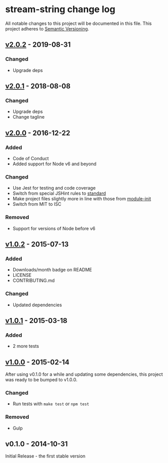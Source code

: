 # stream-string change log

All notable changes to this project will be documented in this file.
This project adheres to [Semantic Versioning](http://semver.org/).

## [v2.0.2][2.0.2] - 2019-08-31
### Changed
- Upgrade deps

## [v2.0.1][2.0.1] - 2018-08-08
### Changed
- Upgrade deps
- Change tagline

## [v2.0.0][2.0.0] - 2016-12-22
### Added
- Code of Conduct
- Added support for Node v6 and beyond

### Changed
- Use Jest for testing and code coverage
- Switch from special JSHint rules to [standard](https://github.com/feross/standard)
- Make project files slightly more in line with those from [module-init](https://github.com/ngoldman/module-init)
- Switch from MIT to ISC

### Removed
- Support for versions of Node before v6

## [v1.0.2][1.0.2] - 2015-07-13
### Added
- Downloads/month badge on README
- LICENSE
- CONTRIBUTING.md

### Changed
- Updated dependencies

## [v1.0.1][1.0.1] - 2015-03-18
### Added
- 2 more tests

## [v1.0.0][1.0.0] - 2015-02-14
After using v0.1.0 for a while and updating some dependencies, this project was ready to be bumped to v1.0.0.
### Changed
- Run tests with `make test` or `npm test`

### Removed
- Gulp

## v0.1.0 - 2014-10-31
Initial Release - the first stable version

[2.0.2]: https://github.com/jamescostian/stream-string/compare/v2.0.1...v2.0.2
[2.0.1]: https://github.com/jamescostian/stream-string/compare/v2.0.0...v2.0.1
[2.0.0]: https://github.com/jamescostian/stream-string/compare/v1.0.2...v2.0.0
[1.0.2]: https://github.com/jamescostian/stream-string/compare/v1.0.1...v1.0.2
[1.0.1]: https://github.com/jamescostian/stream-string/compare/v1.0.0...v1.0.1
[1.0.0]: https://github.com/jamescostian/stream-string/compare/v0.1.0...v1.0.0
